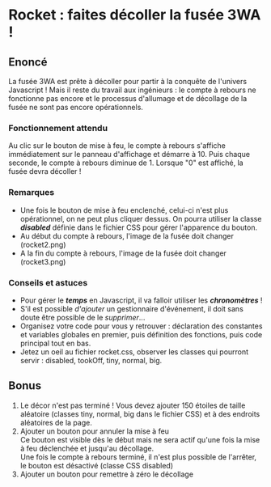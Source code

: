 # Rocket : faites décoller la fusée 3WA !
## Enoncé
La fusée 3WA est prête à décoller pour partir à la conquête de l'univers Javascript !
Mais il reste du travail aux ingénieurs : le compte à rebours ne fonctionne pas encore et le processus d'allumage et de décollage de la fusée ne sont pas encore opérationnels.
### Fonctionnement attendu
Au clic sur le bouton de mise à feu, le compte à rebours s'affiche immédiatement sur le panneau d'affichage et démarre à 10.  Puis chaque seconde, le compte à rebours diminue de 1. Lorsque "0" est affiché, la fusée devra décoller !
### Remarques

 - Une fois le bouton de mise à feu enclenché, celui-ci n'est plus opérationnel, on ne peut plus cliquer dessus. On pourra utiliser la classe ***disabled*** définie dans le fichier CSS pour gérer l'apparence du bouton. 
 - Au début du compte à rebours, l'image de la fusée doit changer (rocket2.png)
 - A la fin du compte à rebours, l'image de la fusée doit changer (rocket3.png)

### Conseils et astuces

 - Pour gérer le ***temps*** en Javascript, il va falloir utiliser les ***chronomètres*** !
 - S'il est possible *d'ajouter* un gestionnaire d'événement, il doit sans doute être possible de le *supprimer*...
 - Organisez votre code pour vous y retrouver : déclaration des constantes et variables globales en premier, puis définition des fonctions, puis code principal tout en bas.
 - Jetez un oeil au fichier rocket.css, observer les classes qui pourront servir : disabled, tookOff, tiny, normal, big.

## Bonus
 1. Le décor n'est pas terminé ! Vous devez ajouter 150 étoiles de taille aléatoire (classes tiny, normal, big dans le fichier CSS)
 et à des endroits aléatoires de la page. 
 2. Ajouter un bouton pour annuler la mise à feu   
   Ce bouton est visible dès le début mais ne sera actif qu'une fois la mise à feu déclenchée et jusqu'au décollage.   
   Une fois le compte à rebours terminé, il n'est plus possible de l'arrêter, le bouton est désactivé (classe CSS disabled)
 3. Ajouter un bouton pour remettre à zéro le décollage

